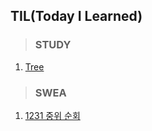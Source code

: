 ## TIL(Today I Learned)



> ### STUDY

1. [Tree](STUDY/0316/Tree.md)



> ### SWEA

1. [1231 중위 순회](SWEA/0316/1231.md)